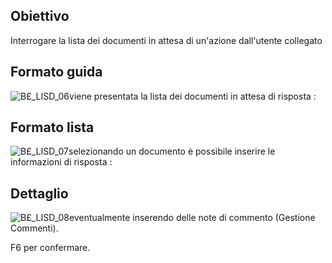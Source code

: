 ## Obiettivo
Interrogare la lista dei documenti in attesa di un'azione dall'utente collegato

## Formato guida
![B£_LISD_06](http://doc.smeup.com/immagini/MBDOC_OGG-P_B£IRT0/BX_LISD_06.png)viene presentata la lista dei documenti in attesa di risposta : 

## Formato lista
![B£_LISD_07](http://doc.smeup.com/immagini/MBDOC_OGG-P_B£IRT0/BX_LISD_07.png)selezionando un documento è possibile inserire le informazioni di risposta : 

## Dettaglio
![B£_LISD_08](http://doc.smeup.com/immagini/MBDOC_OGG-P_B£IRT0/BX_LISD_08.png)eventualmente inserendo delle note di commento (Gestione Commenti).

F6 per confermare.

